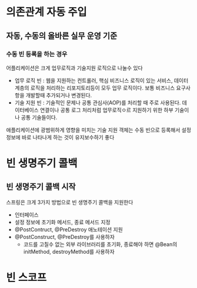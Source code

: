 # 의존관계 자동 주입
## 자동, 수동의 올바른 실무 운영 기준
### 수동 빈 등록을 하는 경우
어플리케이션은 크게 업무로직과 기술지원 로직으로 나눌수 있다
- 업무 로직 빈 : 웹을 지원하는 컨트롤러, 핵심 비즈니스 로직이 있는 서비스, 데이터 계층의 로직을 처리하는 리포지토리등이 모두 업무 로직이다. 보통 비즈니스 요구사항을 개발할때 추가되거나 변경된다.
- 기술 지원 빈 : 기술적인 문제나 공통 관심사(AOP)를 처리할 때 주로 사용된다. 데이터베이스 연결이나 공통 로그 처리처럼 업무로직ㅇ르 지원하기 위한 하부 기술이나 공통 기술들이다.

애플리케이션에 광범위하게 영향을 미치는 기술 지원 객체는 수동 빈으로 등록해서 설정 정보에 바로 나타나게 하는 것이 유지보수하기 좋다

# 빈 생명주기 콜백
## 빈 생명주기 콜백 시작
스프링은 크게 3가지 방법으로 빈 생명주기 콜백을 지원한다
- 인터페이스
- 설정 정보에 초기화 메서드, 종료 메서드 지정
- @PostContruct, @PreDestroy 애노테이션 지원
- @PostConstruct, @PreDestroy를 사용하자
    - 코드를 고칠수 없는 외부 라이브러리를 초기화, 종료해야 하면 @Bean의 initMethod, destroyMethod를 사용하자

# 빈 스코프
